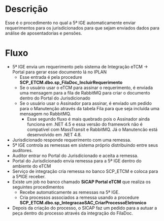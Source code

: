 # Descrição

Esse é o procedimento no qual a 5ª IGE automaticamente enviar requerimentos para os jurisdicionados para que sejam enviados dados para análise de aposentadorias e pensões.

# Fluxo

- 5ª IGE envia um requerimento pelo sistema de Integração eTCM -> Portal para gerar esse documento lá no IPLAN
  - Esse entrada é pela procedure **SCP_ETCM.dbo.sp_FilaDoc_IncluirRequerimento**
  - Se o usuário usar o eTCM para assinar o requerimento, é enviada uma mensagem para a fila de RabbitMQ para criar o documento dentro do Portal do Jurisdicionado
  - Se o usuário usar o Assinador para assinar, é enviado um pedido para o Manutenção através da tabela Fila para que seja incluída uma mensagem no RabbitMQ.
    - Esse segundo fluxo é mais quebrado pois o Assinador ainda funciona em .NET 4.5 e essa versão do framework não é compatível com MassTransit e RabbitMQ. Já o Manutencão está desenvolvido em .NET 4.8.
- Jurisdicionado responde requerimento com uma remessa.
- 5ª IGE controla as remessas em sistema próprio distribuindo entre seus auditores.
- Auditor entrar no Portal do Jurisdicionado e aceita a remessa.
- Portal do Jurisdicionado envia remessa para a 5ª IGE dentro do ambiente do eTCM
- Serviço de integração cria remessa no banco SCP_ETCM e coloca para a 5ªIGE receber.
- Existe um job no banco chamado **SiCAP Portal eTCM** que realiza os seguintes procedimentos
  - Recebe automaticamente as remessas na 5ª IGE.
  - Cria processos associados a remessa usando a procedure **SCP_ETCM.dbo.sp_IntegracaoSAC_CriarProcessoEletronico**
- Depois da criação do processo, o SICAP faz um pedido para a autuar a peça dentro do processo através da integração do FilaDoc.